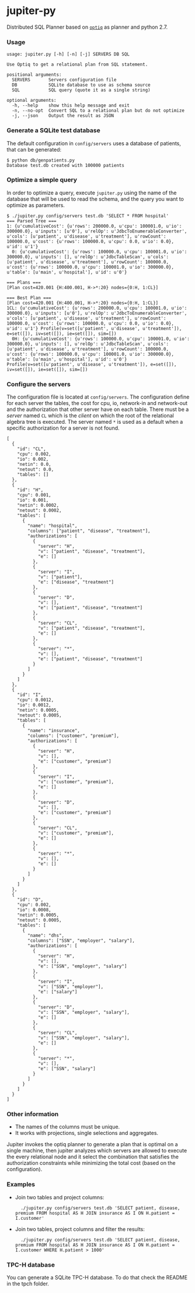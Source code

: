 jupiter-py
==========

Distributed SQL Planner based on [`optiq`](https://github.com/apache/incubator-optiq) as planner and python 2.7.


### Usage

    usage: jupiter.py [-h] [-n] [-j] SERVERS DB SQL
    
    Use Optiq to get a relational plan from SQL statement.
    
    positional arguments:
      SERVERS       Servers configuration file
      DB            SQLite database to use as schema source
      SQL           SQL query (quote it as a single string)
    
    optional arguments:
      -h, --help    show this help message and exit
      -n, --no-opt  Convert SQL to a relational plan but do not optimize
      -j, --json    Output the result as JSON

### Generate a SQLite test database

The default configuration in `config/servers` uses a database of patients, that can be generated:

    $ python db/genpatients.py
    Database test.db created with 100000 patients

    
### Optimize a simple query

In order to optimize a query, execute `jupiter.py` using the name of the database that will be used to read the schema, and the query you want to optimize as parameters.

    $ ./jupiter.py config/servers test.db 'SELECT * FROM hospital'
    === Parsed Tree ===
    1: {u'cumulativeCost': {u'rows': 200000.0, u'cpu': 100001.0, u'io': 300000.0}, u'inputs': [u'0'], u'relOp': u'JdbcToEnumerableConverter', u'cols': [u'patient', u'disease', u'treatment'], u'rowCount': 100000.0, u'cost': {u'rows': 100000.0, u'cpu': 0.0, u'io': 0.0}, u'id': u'1'} 
      0: {u'cumulativeCost': {u'rows': 100000.0, u'cpu': 100001.0, u'io': 300000.0}, u'inputs': [], u'relOp': u'JdbcTableScan', u'cols': [u'patient', u'disease', u'treatment'], u'rowCount': 100000.0, u'cost': {u'rows': 100000.0, u'cpu': 100001.0, u'io': 300000.0}, u'table': [u'main', u'hospital'], u'id': u'0'} 
    
    === Plans ===
    [Plan cost=420.001 {H:400.001, H->*:20} nodes={0:H, 1:CL}]
    
    === Best Plan ===
    [Plan cost=420.001 {H:400.001, H->*:20} nodes={0:H, 1:CL}]
    1CL: {u'cumulativeCost': {u'rows': 200000.0, u'cpu': 100001.0, u'io': 300000.0}, u'inputs': [u'0'], u'relOp': u'JdbcToEnumerableConverter', u'cols': [u'patient', u'disease', u'treatment'], u'rowCount': 100000.0, u'cost': {u'rows': 100000.0, u'cpu': 0.0, u'io': 0.0}, u'id': u'1'} Profile(v=set([u'patient', u'disease', u'treatment']), e=set([]), iv=set([]), ie=set([]), sim=[])
      0H: {u'cumulativeCost': {u'rows': 100000.0, u'cpu': 100001.0, u'io': 300000.0}, u'inputs': [], u'relOp': u'JdbcTableScan', u'cols': [u'patient', u'disease', u'treatment'], u'rowCount': 100000.0, u'cost': {u'rows': 100000.0, u'cpu': 100001.0, u'io': 300000.0}, u'table': [u'main', u'hospital'], u'id': u'0'} Profile(v=set([u'patient', u'disease', u'treatment']), e=set([]), iv=set([]), ie=set([]), sim=[])
      

### Configure the servers

The configuration file is located at `config/servers`. The configuration define for each server the tables, the cost for cpu, io, network-in and network-out and the authorization that other server have on each table.
There must be a *server* named `CL` which is the *client* on which the root of the relational algebra tree is executed.
The server named `*` is used as a default when a specific authorization for a server is not found.

    [
      {
        "id": "CL",
        "cpu": 0.002,
        "io": 0.002,
        "netin": 0.0,
        "netout": 0.0,
        "tables": []
      },
      {
        "id": "H",
        "cpu": 0.001,
        "io": 0.001,
        "netin": 0.0002,
        "netout": 0.0002,
        "tables": [
          {
            "name": "hospital",
            "columns": ["patient", "disease", "treatment"],
            "authorizations": [
              {
                "server": "H",
                "v": ["patient", "disease", "treatment"],
                "e": []
              },
              {
                "server": "I",
                "v": ["patient"],
                "e": ["disease", "treatment"]
              },
              {
                "server": "D",
                "v": [],
                "e": ["patient", "disease", "treatment"]
              },
              {
                "server": "CL",
                "v": ["patient", "disease", "treatment"],
                "e": []
              },
              {
                "server": "*",
                "v": [],
                "e": ["patient", "disease", "treatment"]
              }
            ]
          }
        ]
      },
      {
        "id": "I",
        "cpu": 0.0012,
        "io": 0.0012,
        "netin": 0.0005,
        "netout": 0.0005,
        "tables": [
          {
            "name": "insurance",
            "columns": ["customer", "premium"],
            "authorizations": [
              {
                "server": "H",
                "v": [],
                "e": ["customer", "premium"]
              },
              {
                "server": "I",
                "v": ["customer", "premium"],
                "e": []
              },
              {
                "server": "D",
                "v": [],
                "e": ["customer", "premium"]
              },
              {
                "server": "CL",
                "v": ["customer", "premium"],
                "e": []
              },
              {
                "server": "*",
                "v": [],
                "e": []
              }
            ]
          }
        ]
      },
      {
        "id": "D",
        "cpu": 0.002,
        "io": 0.0008,
        "netin": 0.0005,
        "netout": 0.0005,
        "tables": [
          {
            "name": "dhs",
            "columns": ["SSN", "employer", "salary"],
            "authorizations": [
              {
                "server": "H",
                "v": [],
                "e": ["SSN", "employer", "salary"]
              },
              {
                "server": "I",
                "v": ["SSN", "employer"],
                "e": ["salary"]
              },
              {
                "server": "D",
                "v": ["SSN", "employer", "salary"],
                "e": []
              },
              {
                "server": "CL",
                "v": ["SSN", "employer", "salary"],
                "e": []
              },
              {
                "server": "*",
                "v": [],
                "e": ["SSN", "salary"]
              }
            ]
          }
        ]
      }
    ]


### Other information

* The names of the columns must be unique.
* It works with projections, single selections and aggregates.

Jupiter invokes the optiq planner to generate a plan that is optimal on a single machine, then jupiter analyzes which servers are allowed to execute the every relational node and it select the combination that satisfies the authorization constraints while minimizing the total cost (based on the configuration).


### Examples

* Join two tables and project columns:

        ./jupiter.py config/servers test.db 'SELECT patient, disease, premium FROM hospital AS H JOIN insurance AS I ON H.patient = I.customer'

* Join two tables, project columns and filter the results:

        ./jupiter.py config/servers test.db 'SELECT patient, disease, premium FROM hospital AS H JOIN insurance AS I ON H.patient = I.customer WHERE H.patient > 1000'

### TPC-H database

You can generate a SQLite TPC-H database. To do that check the README in the tpch folder.
